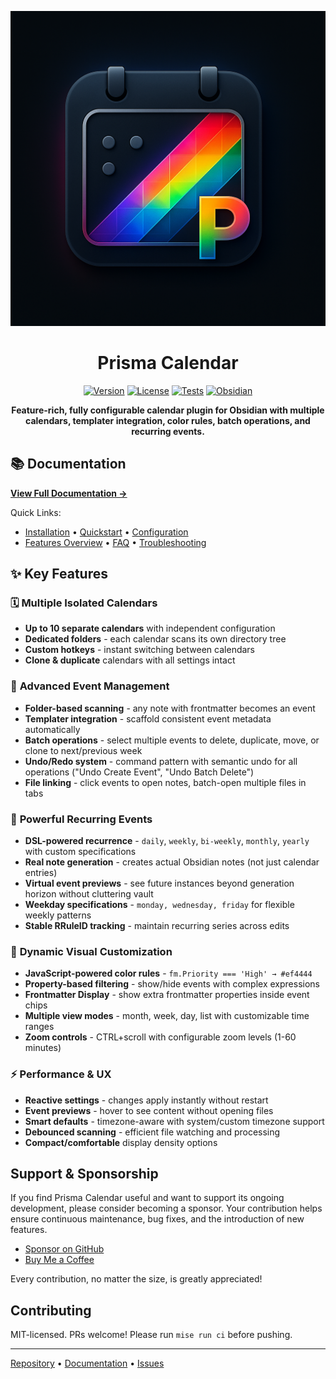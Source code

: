 <div align="center">

![Prisma Calendar Logo](docs-site/static/img/PrismaCalendar.png)

# Prisma Calendar

[![Version](https://img.shields.io/badge/version-1.0.0-blue.svg)](https://github.com/Real1tyy/Prisma-Calendar/releases)
[![License](https://img.shields.io/badge/license-MIT-green.svg)](LICENSE)
[![Tests](https://img.shields.io/badge/tests-vitest-yellow.svg)](tests/)
[![Obsidian](https://img.shields.io/badge/obsidian-plugin-purple.svg)](https://obsidian.md)

**Feature-rich, fully configurable calendar plugin for Obsidian with multiple calendars, templater integration, color rules, batch operations, and recurring events.**

</div>

## 📚 Documentation

**[View Full Documentation →](https://real1tyy.github.io/Prisma-Calendar/)**

Quick Links:
- [Installation](https://real1tyy.github.io/Prisma-Calendar/installation) • [Quickstart](https://real1tyy.github.io/Prisma-Calendar/quickstart) • [Configuration](https://real1tyy.github.io/Prisma-Calendar/configuration)
- [Features Overview](https://real1tyy.github.io/Prisma-Calendar/features/overview) • [FAQ](https://real1tyy.github.io/Prisma-Calendar/faq) • [Troubleshooting](https://real1tyy.github.io/Prisma-Calendar/troubleshooting)

## ✨ Key Features

### 🗓️ **Multiple Isolated Calendars**
- **Up to 10 separate calendars** with independent configuration
- **Dedicated folders** - each calendar scans its own directory tree
- **Custom hotkeys** - instant switching between calendars
- **Clone & duplicate** calendars with all settings intact

### 📁 **Advanced Event Management**
- **Folder-based scanning** - any note with frontmatter becomes an event
- **Templater integration** - scaffold consistent event metadata automatically
- **Batch operations** - select multiple events to delete, duplicate, move, or clone to next/previous week
- **Undo/Redo system** - command pattern with semantic undo for all operations ("Undo Create Event", "Undo Batch Delete")
- **File linking** - click events to open notes, batch-open multiple files in tabs

### 🔄 **Powerful Recurring Events**
- **DSL-powered recurrence** - `daily`, `weekly`, `bi-weekly`, `monthly`, `yearly` with custom specifications
- **Real note generation** - creates actual Obsidian notes (not just calendar entries)
- **Virtual event previews** - see future instances beyond generation horizon without cluttering vault
- **Weekday specifications** - `monday, wednesday, friday` for flexible weekly patterns
- **Stable RRuleID tracking** - maintain recurring series across edits

### 🎨 **Dynamic Visual Customization**
- **JavaScript-powered color rules** - `fm.Priority === 'High' → #ef4444`
- **Property-based filtering** - show/hide events with complex expressions
- **Frontmatter Display** - show extra frontmatter properties inside event chips
- **Multiple view modes** - month, week, day, list with customizable time ranges
- **Zoom controls** - CTRL+scroll with configurable zoom levels (1-60 minutes)

### ⚡ **Performance & UX**
- **Reactive settings** - changes apply instantly without restart
- **Event previews** - hover to see content without opening files
- **Smart defaults** - timezone-aware with system/custom timezone support
- **Debounced scanning** - efficient file watching and processing
- **Compact/comfortable** display density options

## Support & Sponsorship

If you find Prisma Calendar useful and want to support its ongoing development, please consider becoming a sponsor. Your contribution helps ensure continuous maintenance, bug fixes, and the introduction of new features.

-   [Sponsor on GitHub](https://github.com/sponsors/Real1tyy)
-   [Buy Me a Coffee](https://www.buymeacoffee.com/real1ty)

Every contribution, no matter the size, is greatly appreciated!

## Contributing

MIT-licensed. PRs welcome! Please run `mise run ci` before pushing.

---

[Repository](https://github.com/Real1tyy/Prisma-Calendar) • [Documentation](https://real1tyy.github.io/Prisma-Calendar/) • [Issues](https://github.com/Real1tyy/Prisma-Calendar/issues)
